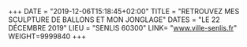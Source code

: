 +++
DATE = "2019-12-06T15:18:45+02:00"
TITLE = "RETROUVEZ MES SCULPTURE DE BALLONS ET MON JONGLAGE"
DATES = "LE 22 DÉCEMBRE 2019"
LIEU = "SENLIS 60300"
LINK= "www.ville-senlis.fr"
WEIGHT=9999840
+++

